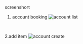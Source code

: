 screenshort

1. account booking
![account list](https://github.com/purpleziyi/expressAccountingBook/assets/161695864/cb56d513-1716-43d2-9269-3da83367fd80)

<br/>

2.add item
![account create](https://github.com/purpleziyi/expressAccountingBook/assets/161695864/16bb752a-eb3a-4a4a-a6ff-a97212a86d3c)


